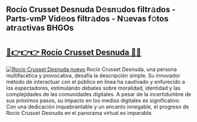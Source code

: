 ## Rocío Crusset Desnuda D𝚎sn𝚞dos filtr𝚊dos - Parts-vmP Vid𝚎os filtr𝚊dos - N𝚞evas f𝚘tos atr𝚊ctivas BHGOs

# <h2><a href="http://mb4dtrg.tromn.icu/?c=Roc%c3%ado+Crusset+Desnuda">🔗👉👉👉 Rocío Crusset Desnuda 🔗🔗</a></h2>

[![Rocío Crusset Desnuda nuevo](https://i.imgur.com/pEAQMta.gif)](http://mb4dtrg.tromn.icu/?c=Roc%c3%ado+Crusset+Desnuda)
Rocío Crusset Desnuda, una persona multifacética y provocativa, desafía la descripción simple. Su innovador método de interactuar con el público en línea ha cautivado y enfurecido a los espectadores, estimulando debates sobre moralidad, identidad y las complejidades de las comunidades digitales. A pesar de la incertidumbre de sus próximos pasos, su impacto en los medios digitales es significativo. Con una dedicación inquebrantable y un encanto innegable, el progreso de Rocío Crusset Desnuda en el panorama virtual es imparable.
